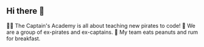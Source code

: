 ## Hi there 👋

🙋‍♀️ The Captain's Academy is all about teaching new pirates to code!
🌈 We are a group of ex-pirates and ex-captains.
🍿 My team eats peanuts and rum for breakfast.
